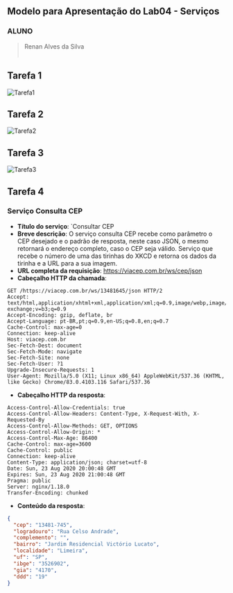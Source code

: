 ## Modelo para Apresentação do Lab04 - Serviços

### ALUNO
   >Renan Alves da Silva
<br><br>

## Tarefa 1
  ![Tarefa1](images/image1.jpg)
## Tarefa 2
  ![Tarefa2](images/image2.jpg)
## Tarefa 3
  ![Tarefa3](images/image3.jpg)
## Tarefa 4
### Serviço Consulta CEP

* **Título do serviço**: `Consultar CEP
* **Breve descrição**: O serviço consulta CEP recebe como parâmetro o CEP desejado e o padrão de resposta, neste caso JSON, o mesmo retornará o endereço completo, caso o CEP seja válido.
  Serviço que recebe o número de uma das tirinhas do XKCD e retorna os dados da tirinha e a URL para a sua imagem.
* **URL completa da requisição**: https://viacep.com.br/ws/cep/json
* **Cabeçalho HTTP da chamada**:
~~~http
GET /https://viacep.com.br/ws/13481645/json HTTP/2
Accept: text/html,application/xhtml+xml,application/xml;q=0.9,image/webp,image/apng,*/*;q=0.8,application/signed-exchange;v=b3;q=0.9
Accept-Encoding: gzip, deflate, br
Accept-Language: pt-BR,pt;q=0.9,en-US;q=0.8,en;q=0.7
Cache-Control: max-age=0
Connection: keep-alive
Host: viacep.com.br
Sec-Fetch-Dest: document
Sec-Fetch-Mode: navigate
Sec-Fetch-Site: none
Sec-Fetch-User: ?1
Upgrade-Insecure-Requests: 1
User-Agent: Mozilla/5.0 (X11; Linux x86_64) AppleWebKit/537.36 (KHTML, like Gecko) Chrome/83.0.4103.116 Safari/537.36
~~~
* **Cabeçalho HTTP da resposta**:
~~~http
Access-Control-Allow-Credentials: true
Access-Control-Allow-Headers: Content-Type, X-Request-With, X-Requested-By
Access-Control-Allow-Methods: GET, OPTIONS
Access-Control-Allow-Origin: *
Access-Control-Max-Age: 86400
Cache-Control: max-age=3600
Cache-Control: public
Connection: keep-alive
Content-Type: application/json; charset=utf-8
Date: Sun, 23 Aug 2020 20:00:48 GMT
Expires: Sun, 23 Aug 2020 21:00:48 GMT
Pragma: public
Server: nginx/1.18.0
Transfer-Encoding: chunked
~~~
* **Conteúdo da resposta**:
~~~json
{
  "cep": "13481-745",
  "logradouro": "Rua Celso Andrade",
  "complemento": "",
  "bairro": "Jardim Residencial Victório Lucato",
  "localidade": "Limeira",
  "uf": "SP",
  "ibge": "3526902",
  "gia": "4170",
  "ddd": "19"
}
~~~
